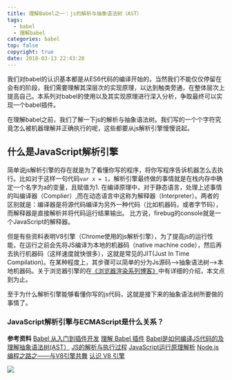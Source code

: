 ```yaml
---
title: 理解Babel之一：js的解析与抽象语法树（AST）
tags:
  - babel
  - 理解babel
categories: babel
top: false
copyright: true
date: 2018-03-13 22:43:20
---
```


我们对babel的认识基本都是从ES6代码的编译开始的，当然我们不能仅仅停留在会有的阶段，我们需要理解其深层次的实现原理，以达到触类旁通，在整体层次上提高自己。本系列对babel的使用以及其实现原理进行深入分析，争取最终可以实现一个babel插件。
<!--more-->
在理解babel之前，我们了解一下js的解析与抽象语法树。我们写的一个个字符究竟怎么被机器理解并正确执行的呢，这些都要从js解析引擎慢慢说起。


## 什么是JavaScript解析引擎
简单说js解析引擎的存在就是为了看懂你写的程序，将你写程序告诉机器怎么去执行。比如对于这样一句代码`var x = 1`，解析引擎最终做的事情就是在栈内存中确定一个名字为a的变量，且赋值为1.
在编译原理中，对于静态语言，处理上述事情的叫编译器（Complier）,而在动态语言中这称为解释器（Interpreter）。两者的区别就是：编译器是将源代码编译为另外一种代码（比如机器码，或者字节码），而解释器是直接解析并将代码运行结果输出。 比方说，firebug的console就是一个JavaScript的解释器。

但是有些资料表明V8引擎（Chrome使用的js解析引擎），为了提高js的运行性能，在运行之前会先将JS编译为本地的机器码（native machine code），然后再去执行机器码（这样速度就快很多），这就是常见的JIT(Just In Time Compilation)。在某种程度上，其步骤可以简单的分为Js源码—>抽象语法树—>本地机器码。关于浏览器引擎的在[《浏览器渲染系列博客》]()中有详细的介绍，本文点到为止。

至于为什么解析引擎能够看懂你写的js代码，这就是接下来的抽象语法树所要做的事情了。

### JavaScript解析引擎与ECMAScript是什么关系？



**参考资料**
[Babel 从入门到插件开发](http://web.jobbole.com/91277/)
[理解 Babel 插件](http://web.jobbole.com/88236/)
[Babel是如何编译JS代码的及理解抽象语法树(AST）](https://www.cnblogs.com/tugenhua0707/p/7863616.html)
[JS的解析与执行过程](https://www.cnblogs.com/foodoir/p/5977950.html)
[JavaScript运行原理解析](https://blog.csdn.net/liaodehong/article/details/50488098)
[Node.js编程之路之——与V8引擎共舞](http://cnodejs.org/topic/57590ff62ad3c06f1aa3d571)
[认识 V8 引擎](https://zhuanlan.zhihu.com/p/27628685)

![](http://oankigr4l.bkt.clouddn.com/wexin.png)

